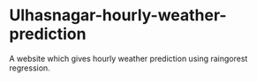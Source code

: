 # Ulhasnagar-hourly-weather-prediction
 A website which gives hourly weather prediction using raingorest regression.
